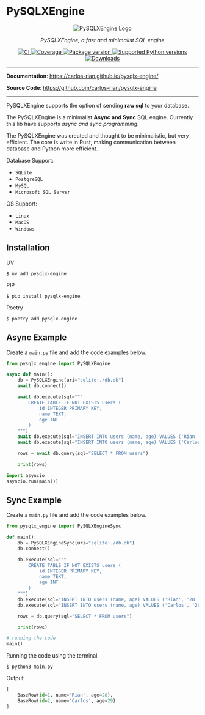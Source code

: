 # PySQLXEngine

<p align="center">
  <a href="/"><img src="https://carlos-rian.github.io/pysqlx-engine/img/logo-text3.png" alt="PySQLXEngine Logo"></a>
</p>
<p align="center">
    <em>PySQLXEngine, a fast and minimalist SQL engine</em>
</p>

<p align="center">
<a href="https://github.com/carlos-rian/pysqlx-engine/actions/workflows/ci.yml" target="_blank">
    <img src="https://github.com/carlos-rian/pysqlx-engine/actions/workflows/ci.yml/badge.svg" alt="CI">
</a>
<a href="https://app.codecov.io/gh/carlos-rian/pysqlx-engine" target="_blank">
    <img src="https://img.shields.io/codecov/c/github/carlos-rian/pysqlx-engine?color=%2334D058" alt="Coverage">
</a>
<a href="https://pypi.org/project/pysqlx-engine" target="_blank">
    <img src="https://img.shields.io/pypi/v/pysqlx-engine?color=%2334D058&label=pypi%20package" alt="Package version">
</a>
<a href="https://pypi.org/project/pysqlx-engine" target="_blank">
    <img src="https://img.shields.io/pypi/pyversions/pysqlx-engine.svg?color=%2334D058" alt="Supported Python versions">
</a>
<a href="https://pepy.tech/project/pysqlx-engine" target="_blank">
    <img src="https://static.pepy.tech/personalized-badge/pysqlx-engine?period=total&units=international_system&left_color=grey&right_color=brightgreen&left_text=Downloads" alt="Downloads">
</a>
</p>


---

**Documentation**: <a href="https://carlos-rian.github.io/pysqlx-engine/" target="_blank">https://carlos-rian.github.io/pysqlx-engine/</a>

**Source Code**: <a href="https://github.com/carlos-rian/pysqlx-engine" target="_blank">https://github.com/carlos-rian/pysqlx-engine</a>

---

PySQLXEngine supports the option of sending **raw sql** to your database.

The PySQLXEngine is a minimalist **Async and Sync** SQL engine. Currently this lib have supports *async and sync programming*.

The PySQLXEngine was created and thought to be minimalistic, but very efficient. The core is write in Rust, making communication between database and Python more efficient.


Database Support:

* `SQLite`
* `PostgreSQL`
* `MySQL`
* `Microsoft SQL Server`

OS Support:

* `Linux`
* `MacOS`
* `Windows`

## Installation

UV
    
```console
$ uv add pysqlx-engine
```


PIP

```console
$ pip install pysqlx-engine
```

Poetry

```console
$ poetry add pysqlx-engine
```


## Async Example

Create a `main.py` file and add the code examples below.

```python
from pysqlx_engine import PySQLXEngine

async def main():
    db = PySQLXEngine(uri="sqlite:./db.db")
    await db.connect()

    await db.execute(sql="""
        CREATE TABLE IF NOT EXISTS users (
            id INTEGER PRIMARY KEY, 
            name TEXT, 
            age INT
        )
    """)
    await db.execute(sql="INSERT INTO users (name, age) VALUES ('Rian', '28')")
    await db.execute(sql="INSERT INTO users (name, age) VALUES ('Carlos', '29')")

    rows = await db.query(sql="SELECT * FROM users")

    print(rows)

import asyncio
asyncio.run(main())
```

## Sync Example

Create a `main.py` file and add the code examples below.

```python
from pysqlx_engine import PySQLXEngineSync

def main():
    db = PySQLXEngineSync(uri="sqlite:./db.db")
    db.connect()

    db.execute(sql="""
        CREATE TABLE IF NOT EXISTS users (
            id INTEGER PRIMARY KEY, 
            name TEXT, 
            age INT
        )
    """)
    db.execute(sql="INSERT INTO users (name, age) VALUES ('Rian', '28')")
    db.execute(sql="INSERT INTO users (name, age) VALUES ('Carlos', '29')")

    rows = db.query(sql="SELECT * FROM users")

    print(rows)

# running the code
main()
```

Running the code using the terminal


```console
$ python3 main.py
```
Output

```python
[
    BaseRow(id=1, name='Rian', age=28),  
    BaseRow(id=2, name='Carlos', age=29)
]
```